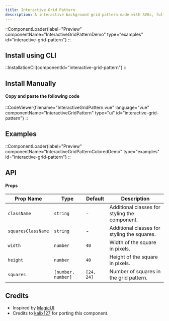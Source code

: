 ```yaml
---
title: Interactive Grid Pattern
description: A interactive background grid pattern made with SVGs, fully customizable.
---
```


::ComponentLoader{label="Preview" componentName="InteractiveGridPatternDemo" type="examples" id="interactive-grid-pattern"}
::

## Install using CLI

::InstallationCli{componentId="interactive-grid-pattern"}
::

## Install Manually

#### Copy and paste the following code

::CodeViewer{filename="InteractiveGridPattern.vue" language="vue" componentName="InteractiveGridPattern" type="ui" id="interactive-grid-pattern"}
::

## Examples

::ComponentLoader{label="Preview" componentName="InteractiveGridPatternColoredDemo" type="examples" id="interactive-grid-pattern"}
::

## API

#### Props

| Prop Name          | Type               | Default    | Description                                   |
| ------------------ | ------------------ | ---------- | --------------------------------------------- |
| `className`        | `string`           | -          | Additional classes for styling the component. |
| `squaresClassName` | `string`           | -          | Additional classes for styling the squares.   |
| `width`            | `number`           | `40`       | Width of the square in pixels.                |
| `height`           | `number`           | `40`       | Height of the square in pixels.               |
| `squares`          | `[number, number]` | `[24, 24]` | Number of squares in the grid pattern.        |

## Credits

- Inspired by [MagicUI](https://magicui.design/docs/components/interactive-grid-pattern).
- Credits to [kalix127](https://github.com/kalix127) for porting this component.
